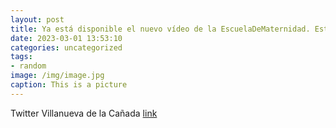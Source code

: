 ```yaml
---
layout: post
title: Ya está disponible el nuevo vídeo de la EscuelaDeMaternidad. Esta semana nos explican  los controles más frecuentes durante el ...
date: 2023-03-01 13:53:10
categories: uncategorized
tags:
- random
image: /img/image.jpg
caption: This is a picture
---
```

Twitter Villanueva de la Cañada [link](https://twitter.com/AytoVDLCanada/status/1630907946153410560)
